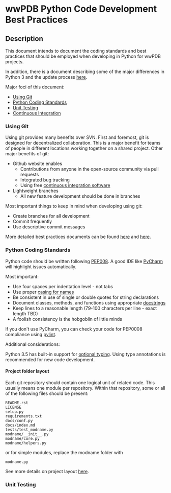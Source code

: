 # wwPDB Python Code Development Best Practices

## Description

This document intends to document the coding standards and best practices that
should be employed when developing in Python for wwPDB projects.

In addition, there is a document describing some of the major differences in
Python 3 and the update process [here](2to3.md).

Major foci of this document:

* [Using Git](#using-git)
* [Python Coding Standards](#python-coding-standards)
* [Unit Testing](#unit-testing)
* [Continuous Integration](#continuous-integration)

### Using Git

Using git provides many benefits over SVN. First and foremost, git is designed for
decentralized collaboration. This is a major benefit for teams of people in different
locations working together on a shared project. Other major benefits of git:

* Github website enables
  * Contributions from anyone in the open-source community via pull requests
  * Integrated bug tracking
  * Using free [continuous integration software](#continuous-integration)
* Lightweight branches
  * All new feature development should be done in branches
  
Most important things to keep in mind when developing using git:

* Create branches for all development
* Commit frequently
* Use descriptive commit messages

More detailed best practices documents can be found [here](https://sethrobertson.github.io/GitBestPractices/)
and [here](https://www.git-tower.com/learn/git/ebook/en/command-line/appendix/best-practices).

### Python Coding Standards

Python code should be written following [PEP008](https://www.python.org/dev/peps/pep-0008/). A good IDE like
[PyCharm](https://www.jetbrains.com/pycharm/) will highlight issues automatically.

Most important:

* Use four spaces per indentation level - not tabs
* Use proper [casing for names](https://www.python.org/dev/peps/pep-0008/#prescriptive-naming-conventions)
* Be consistent in use of single or double quotes for string declarations
* Document classes, methods, and functions using appropriate [docstrings](https://www.python.org/dev/peps/pep-0257/)
* Keep lines to a reasonable length (79-100 characters per line - exact length TBD)
* A foolish consistency is the hobgoblin of little minds

If you don't use PyCharm, you can check your code for PEP0008 compliance using [pylint](https://www.pylint.org/).

Additional considerations:

Python 3.5 has built-in support for [optional typing](https://docs.python.org/3/library/typing.html).
Using type annotations is recommended for new code development.

#### Project folder layout

Each git repository should contain one logical unit of related code. This usually means one module
per repository. Within that repository, some or all of the following files should be present:

```
README.rst
LICENSE
setup.py
requirements.txt
docs/conf.py
docs/index.md
tests/test_modname.py
modname/__init__.py
modname/core.py
modname/helpers.py
```

or for simple modules, replace the modname folder with

```
modname.py
```

See more details on project layout [here](http://docs.python-guide.org/en/latest/writing/structure/).


### Unit Testing

